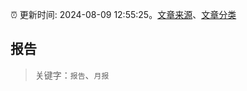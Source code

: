 :alarm_clock: 更新时间: 2024-08-09 12:55:25。[文章来源](/README.md)、[文章分类](/TAGS.md)

## 报告


> 关键字：`报告`、`月报`



